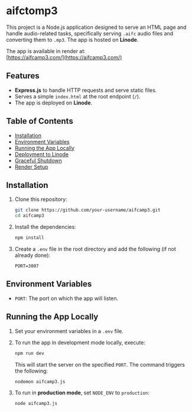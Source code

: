# aifctomp3

This project is a Node.js application designed to serve an HTML page and handle audio-related tasks, specifically serving `.aifc` audio files and converting them to `.mp3`. The app is hosted on **Linode**.

The app is available in render at:  
[https://aifcamp3.com/](https://aifcamp3.com/)

## Features

- **Express.js** to handle HTTP requests and serve static files.
- Serves a simple `index.html` at the root endpoint (`/`).
- The app is deployed on **Linode**.

## Table of Contents

- [Installation](#installation)
- [Environment Variables](#environment-variables)
- [Running the App Locally](#running-the-app-locally)
- [Deployment to Linode](#deployment-to-linode)
- [Graceful Shutdown](#graceful-shutdown)
- [Render Setup](#render-setup)

## Installation

1. Clone this repository:

    ```bash
    git clone https://github.com/your-username/aifcamp3.git
    cd aifcamp3
    ```

2. Install the dependencies:

    ```bash
    npm install
    ```

3. Create a `.env` file in the root directory and add the following (if not already done):

    ```
    PORT=3007
    ```

## Environment Variables

- `PORT`: The port on which the app will listen.

## Running the App Locally

1. Set your environment variables in a `.env` file.

2. To run the app in development mode locally, execute:

    ```bash
    npm run dev
    ```

    This will start the server on the specified `PORT`. The command triggers the following:

    ```bash
    nodemon aifcamp3.js
    ```

3. To run in **production mode**, set `NODE_ENV` to `production`:

    ```bash
    node aifcamp3.js
    ```